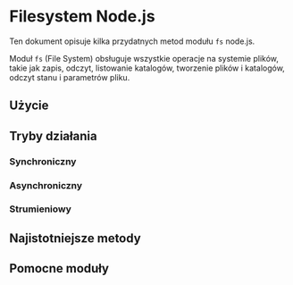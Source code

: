Filesystem Node.js
====================

Ten dokument opisuje kilka przydatnych metod modułu `fs` node.js.

Moduł `fs` (File System) obsługuje wszystkie operacje na systemie plików, takie
jak zapis, odczyt, listowanie katalogów, tworzenie plików i katalogów, odczyt
stanu i parametrów pliku.

Użycie
--------

Tryby działania
----------------

### Synchroniczny


### Asynchroniczny


### Strumieniowy



Najistotniejsze metody
------------------------


Pomocne moduły
----------------
